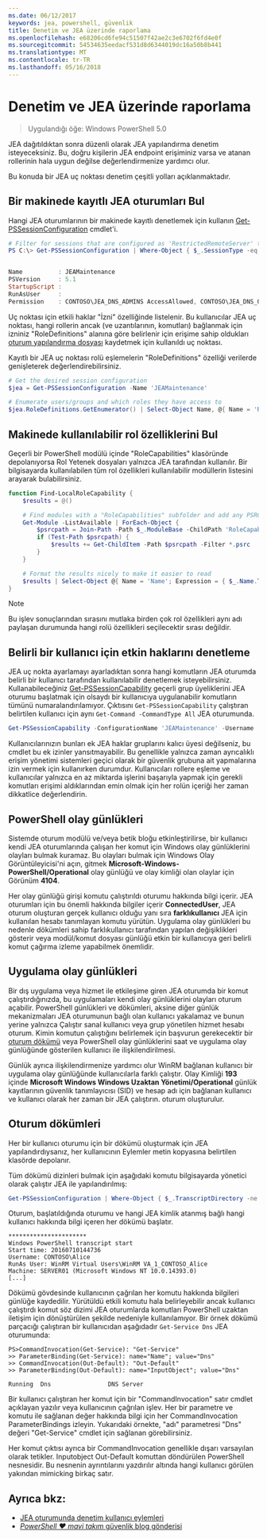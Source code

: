 ```yaml
---
ms.date: 06/12/2017
keywords: jea, powershell, güvenlik
title: Denetim ve JEA üzerinde raporlama
ms.openlocfilehash: e68206cd6fe94c51507f42ae2c3e6702f6fd4e0f
ms.sourcegitcommit: 54534635eedacf531d8d6344019dc16a50b8b441
ms.translationtype: MT
ms.contentlocale: tr-TR
ms.lasthandoff: 05/16/2018
---
```

# <a name="auditing-and-reporting-on-jea"></a>Denetim ve JEA üzerinde raporlama

> Uygulandığı öğe: Windows PowerShell 5.0

JEA dağıtıldıktan sonra düzenli olarak JEA yapılandırma denetim isteyeceksiniz.
Bu, doğru kişilerin JEA endpoint erişiminiz varsa ve atanan rollerinin hala uygun değilse değerlendirmenize yardımcı olur.

Bu konuda bir JEA uç noktası denetim çeşitli yolları açıklanmaktadır.

## <a name="find-registered-jea-sessions-on-a-machine"></a>Bir makinede kayıtlı JEA oturumları Bul

Hangi JEA oturumlarının bir makinede kayıtlı denetlemek için kullanın [Get-PSSessionConfiguration](https://msdn.microsoft.com/powershell/reference/5.1/microsoft.powershell.core/get-pssessionconfiguration) cmdlet'i.

```powershell
# Filter for sessions that are configured as 'RestrictedRemoteServer' to find JEA-like session configurations
PS C:\> Get-PSSessionConfiguration | Where-Object { $_.SessionType -eq 'RestrictedRemoteServer' }


Name          : JEAMaintenance
PSVersion     : 5.1
StartupScript :
RunAsUser     :
Permission    : CONTOSO\JEA_DNS_ADMINS AccessAllowed, CONTOSO\JEA_DNS_OPERATORS AccessAllowed, CONTOSO\JEA_DNS_AUDITORS AccessAllowed
```

Uç noktası için etkili haklar "İzni" özelliğinde listelenir.
Bu kullanıcılar JEA uç noktası, hangi rollerin ancak (ve uzantılarının, komutları) bağlanmak için izniniz "RoleDefinitions" alanına göre belirlenir için erişime sahip oldukları [oturum yapılandırma dosyası](session-configurations.md) kaydetmek için kullanıldı uç noktası.

Kayıtlı bir JEA uç noktası rolü eşlemelerin "RoleDefinitions" özelliği verilerde genişleterek değerlendirebilirsiniz.

```powershell
# Get the desired session configuration
$jea = Get-PSSessionConfiguration -Name 'JEAMaintenance'

# Enumerate users/groups and which roles they have access to
$jea.RoleDefinitions.GetEnumerator() | Select-Object Name, @{ Name = 'Role Capabilities'; Expression = { $_.Value.RoleCapabilities } }
```

## <a name="find-available-role-capabilities-on-the-machine"></a>Makinede kullanılabilir rol özelliklerini Bul

Geçerli bir PowerShell modülü içinde "RoleCapabilities" klasöründe depolanıyorsa Rol Yetenek dosyaları yalnızca JEA tarafından kullanılır.
Bir bilgisayarda kullanılabilen tüm rol özellikleri kullanılabilir modüllerin listesini arayarak bulabilirsiniz.

```powershell
function Find-LocalRoleCapability {
    $results = @()

    # Find modules with a "RoleCapabilities" subfolder and add any PSRC files to the result set
    Get-Module -ListAvailable | ForEach-Object {
        $psrcpath = Join-Path -Path $_.ModuleBase -ChildPath 'RoleCapabilities'
        if (Test-Path $psrcpath) {
            $results += Get-ChildItem -Path $psrcpath -Filter *.psrc
        }
    }

    # Format the results nicely to make it easier to read
    $results | Select-Object @{ Name = 'Name'; Expression = { $_.Name.TrimEnd('.psrc') }}, @{ Name = 'Path'; Expression = { $_.FullName }} | Sort-Object Name
}
```

> [!NOTE]
> Bu işlev sonuçlarından sırasını mutlaka birden çok rol özellikleri aynı adı paylaşan durumunda hangi rolü özellikleri seçilecektir sırası değildir.

## <a name="check-effective-rights-for-a-specific-user"></a>Belirli bir kullanıcı için etkin haklarını denetleme

JEA uç nokta ayarlamayı ayarladıktan sonra hangi komutların JEA oturumda belirli bir kullanıcı tarafından kullanılabilir denetlemek isteyebilirsiniz.
Kullanabileceğiniz [Get-PSSessionCapability](https://msdn.microsoft.com/powershell/reference/5.1/microsoft.powershell.core/Get-PSSessionCapability) geçerli grup üyeliklerini JEA oturumu başlatmak için olsaydı bir kullanıcıya uygulanabilir komutların tümünü numaralandırılamıyor.
Çıktısını `Get-PSSessionCapability` çalıştıran belirtilen kullanıcı için aynı `Get-Command -CommandType All` JEA oturumunda.

```powershell
Get-PSSessionCapability -ConfigurationName 'JEAMaintenance' -Username 'CONTOSO\Alice'
```

Kullanıcılarınızın bunları ek JEA haklar gruplarını kalıcı üyesi değilseniz, bu cmdlet bu ek izinler yansıtmayabilir.
Bu genellikle yalnızca zaman ayrıcalıklı erişim yönetimi sistemleri geçici olarak bir güvenlik grubuna ait yapmalarına izin vermek için kullanırken durumdur.
Kullanıcıları rollere eşleme ve kullanıcılar yalnızca en az miktarda işlerini başarıyla yapmak için gerekli komutları erişimi aldıklarından emin olmak için her rolün içeriği her zaman dikkatlice değerlendirin.

## <a name="powershell-event-logs"></a>PowerShell olay günlükleri

Sistemde oturum modülü ve/veya betik bloğu etkinleştirilirse, bir kullanıcı kendi JEA oturumlarında çalışan her komut için Windows olay günlüklerini olayları bulmak kuramaz.
Bu olayları bulmak için Windows Olay Görüntüleyicisi'ni açın, gitmek **Microsoft-Windows-PowerShell/Operational** olay günlüğü ve olay kimliği olan olaylar için Görünüm **4104**.

Her olay günlüğü girişi komutu çalıştırıldı oturumu hakkında bilgi içerir.
JEA oturumları için bu önemli hakkında bilgiler içerir **ConnectedUser**, JEA oturum oluşturan gerçek kullanıcı olduğu yanı sıra **farklıkullanıcı** JEA için kullanılan hesabı tanımlayan komutu yürütün.
Uygulama olay günlükleri bu nedenle dökümleri sahip farklıkullanıcı tarafından yapılan değişiklikleri gösterir veya modül/komut dosyası günlüğü etkin bir kullanıcıya geri belirli komut çağırma izleme yapabilmek önemlidir.

## <a name="application-event-logs"></a>Uygulama olay günlükleri

Bir dış uygulama veya hizmet ile etkileşime giren JEA oturumda bir komut çalıştırdığınızda, bu uygulamaları kendi olay günlüklerini olayları oturum açabilir.
PowerShell günlükleri ve dökümleri, aksine diğer günlük mekanizmaları JEA oturumunun bağlı olan kullanıcı yakalamaz ve bunun yerine yalnızca Çalıştır sanal kullanıcı veya grup yönetilen hizmet hesabı oturum.
Kimin komutun çalıştığını belirlemek için başvurun gerekecektir bir [oturum dökümü](#session-transcripts) veya PowerShell olay günlüklerini saat ve uygulama olay günlüğünde gösterilen kullanıcı ile ilişkilendirilmesi.

Günlük ayrıca ilişkilendirmenize yardımcı olur WinRM bağlanan kullanıcı bir uygulama olay günlüğünde kullanıcılarla farklı çalıştır.
Olay Kimliği **193** içinde **Microsoft Windows Windows Uzaktan Yönetimi/Operational** günlük kayıtlarının güvenlik tanımlayıcısı (SID) ve hesap adı için bağlanan kullanıcı ve kullanıcı olarak her zaman bir JEA çalıştırın. oturum oluşturulur.

## <a name="session-transcripts"></a>Oturum dökümleri

Her bir kullanıcı oturumu için bir dökümü oluşturmak için JEA yapılandırdıysanız, her kullanıcının Eylemler metin kopyasına belirtilen klasörde depolanır.

Tüm dökümü dizinleri bulmak için aşağıdaki komutu bilgisayarda yönetici olarak çalıştır JEA ile yapılandırılmış:

```powershell
Get-PSSessionConfiguration | Where-Object { $_.TranscriptDirectory -ne $null } | Format-Table Name, TranscriptDirectory
```

Oturum, başlatıldığında oturumu ve hangi JEA kimlik atanmış bağlı hangi kullanıcı hakkında bilgi içeren her dökümü başlatır.

```
**********************
Windows PowerShell transcript start
Start time: 20160710144736
Username: CONTOSO\Alice
RunAs User: WinRM Virtual Users\WinRM VA_1_CONTOSO_Alice
Machine: SERVER01 (Microsoft Windows NT 10.0.14393.0)
[...]
```

Dökümü gövdesinde kullanıcının çağrılan her komutu hakkında bilgileri günlüğe kaydedilir.
Yürütüldü etkili komutu hala belirleyebilir ancak kullanıcı çalıştırdı komut söz dizimi JEA oturumlarda komutları PowerShell uzaktan iletişim için dönüştürülen şekilde nedeniyle kullanılamıyor.
Bir örnek dökümü parçacığı çalıştıran bir kullanıcıdan aşağıdadır `Get-Service Dns` JEA oturumunda:

```
PS>CommandInvocation(Get-Service): "Get-Service"
>> ParameterBinding(Get-Service): name="Name"; value="Dns"
>> CommandInvocation(Out-Default): "Out-Default"
>> ParameterBinding(Out-Default): name="InputObject"; value="Dns"

Running  Dns                DNS Server
```

Bir kullanıcı çalıştıran her komut için bir "CommandInvocation" satır cmdlet açıklayan yazılır veya kullanıcının çağrılan işlev.
Her bir parametre ve komutu ile sağlanan değer hakkında bilgi için her CommandInvocation ParameterBindings izleyin.
Yukarıdaki örnekte, "adı" parametresi "Dns" değeri "Get-Service" cmdlet için sağlanan görebilirsiniz.

Her komut çıktısı ayrıca bir CommandInvocation genellikle dışarı varsayılan olarak tetikler.
Inputobject Out-Default komuttan döndürülen PowerShell nesnesidir.
Bu nesnenin ayrıntılarını yazdırılır altında hangi kullanıcı görülen yakından mimicking birkaç satır.

## <a name="see-also"></a>Ayrıca bkz:

- [JEA oturumunda denetim kullanıcı eylemleri](audit-and-report.md)
- [*PowerShell ♥ mavi takım* güvenlik blog gönderisi](https://blogs.msdn.microsoft.com/powershell/2015/06/09/powershell-the-blue-team/)